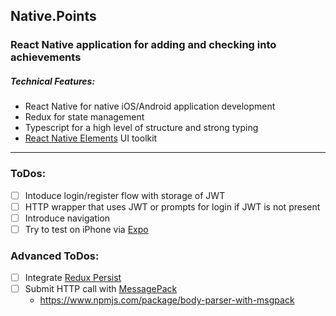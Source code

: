 ## Native.Points
### React Native application for adding and checking into achievements

##### Technical Features:
* React Native for native iOS/Android application development
* Redux for state management
* Typescript for a high level of structure and strong typing
* [React Native Elements](https://bozzmob.github.io/react-native-elements/) UI toolkit
---
### ToDos:
- [ ] Intoduce login/register flow with storage of JWT
- [ ] HTTP wrapper that uses JWT or prompts for login if JWT is not present
- [ ] Introduce navigation	
- [ ] Try to test on iPhone via [Expo](expo.io)	

### Advanced ToDos:	
- [ ] Integrate [Redux Persist](https://github.com/rt2zz/redux-persist)	
- [ ] Submit HTTP call with [MessagePack](https://msgpack.org/index.html)	
    - https://www.npmjs.com/package/body-parser-with-msgpack